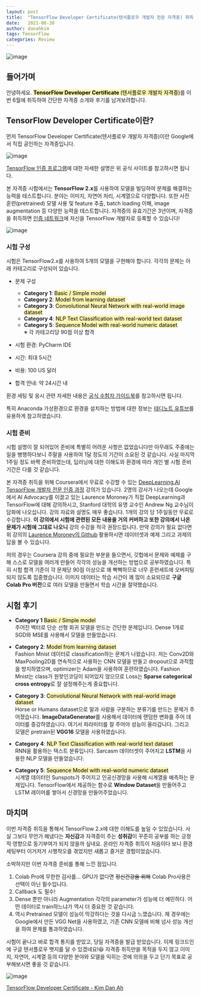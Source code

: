 ```yaml
---
layout: post
title:  "TensorFlow Developer Certificate(텐서플로우 개발자 전문 자격증) 취득 후기"
date:   2021-06-30
author: danahkim
tags: TensorFlow
categories: Review
---
```


![image](https://user-images.githubusercontent.com/62828866/129131720-299a1329-c499-4834-aeec-13140d46db3b.png)

## 들어가며

안녕하세요. <mark style='background-color: #fff5b1'> <b> TensorFlow Developer Certificate </b> (텐서플로우 개발자 자격증)</mark>를 이번 6월에 취득하여 간단한 자격증 소개와 후기를 남겨보려합니다. 



## TensorFlow Developer Certificate이란?
먼저 TensorFlow Developer Certificate(텐서플로우 개발자 자격증)이란 Google에서 직접 공인하는 자격증입니다. 

![image](https://user-images.githubusercontent.com/62828866/129132700-428a7860-c7bb-447f-a09b-2cd32276fe48.png)

[TensorFlow 인증 프로그램](https://www.tensorflow.org/certificate)에 대한 자세한 설명은 위 공식 사이트를 참고하시면 됩니다.

본 자격증 시험에서는 **TensorFlow 2.x**를 사용하여 모델을 빌딩하여 문제를 해결하는 능력을 테스트합니다. 분야는 이미지, 자연어 처리, 시계열으로 다양합니다. 또한 사전 훈련(pretrained) 모델 사용 및 feature 추출, batch loading 이해, image augmentation 등 다양한 능력을 테스트합니다.
자격증의 유효기간은 3년이며, 자격증을 취득하면 [인증 네트워크](https://developers.google.com/certification/directory/tensorflow)에 자신을 TensorFlow 개발자로 등록할 수 있습니다!

![image](https://user-images.githubusercontent.com/62828866/129133169-e4993042-1d0b-403a-8df6-c0a914a89d35.png)



### 시험 구성
시험은 TensorFlow2.x를 사용하여 5개의 모델을 구현해야 합니다. 각각의 문제는 아래 카테고리로 구성되어 있습니다.

* 문제 구성
  * **Category 1**: <mark style='background-color: #fff5b1'>Basic / Simple model</mark>
  * **Category 2**: <mark style='background-color: #fff5b1'>Model from learning dataset</mark>
  * **Category 3**: <mark style='background-color: #fff5b1'>Convolutional Neural Network with real-world image dataset</mark>
  * **Category 4**: <mark style='background-color: #fff5b1'>NLP Text Classification with real-world text dataset</mark>
  * **Category 5**: <mark style='background-color: #fff5b1'>Sequence Model with real-world numeric dataset</mark>  
  ※ 각 카테고리당 90점 이상 합격

* 시험 환경: PyCharm IDE
* 시간: 최대 5시간
* 비용: 100 US 달러
* 합격 안내: 약 24시간 내

환경 세팅 및 응시 관련 자세한 내용은 [공식 수험자 가이드북](https://www.tensorflow.org/extras/cert/TF_Certificate_Candidate_Handbook_ko.pdf)를 참고하시면 됩니다.

특히 Anaconda 가상환경으로 환경을 설치하는 방법에 대한 정보는 [테디노트 유튜브](www.youtube.com/watch?v=2QCxK4OEiKc&t=396s)를 유용하게 참고하였습니다.


### 시험 준비
시험 설명이 잘 되어있어 준비에 특별히 어려운 사항은 없었습니다만 아무래도 주중에는 일을 병행하다보니 주말을 사용하여 1달 정도의 기간이 소요된 것 같습니다. 사실 마지막 1주일 정도 바짝 준비하였는데, 딥러닝에 대한 이해도와 환경에 따라 개인 별 시험 준비기간은 다를 것 같습니다.

본 자격증 취득을 위해 Coursera에서 무료로 수강할 수 있는 [DeepLearning.AI TensorFlow 개발자 전문 인증 과정](https://www.coursera.org/professional-certificates/tensorflow-in-practice) 강의가 있습니다. 2명의 강사가 나오는데 Google에서 AI Advocacy를 이끌고 있는 Laurence Moroney가 직접 DeepLearning과 TensorFlow에 대해 강의하시고, Stanford 대학의 유명 교수인 Andrew Ng 교수님이 담화에 나오십니다. 강의 자료와 설명도 매우 좋습니다. 1개의 강의 당 1주일동안 무료로 수강합니다. **이 강의에서 시험에 관련된 모든 내용을 거의 커버하고 또한 강의에서 나온 문제가 시험에 그대로 나오니** 강의 수강을 적극 권장드립니다. 만약 강의가 필요 없다면 위 강의의 [Laurence Moroney의 Github](https://github.com/lmoroney/dlaicourse) 활용하시면 데이터셋과 예제 그리고 과제의 답을 볼 수 있습니다.

저의 경우는 Coursera 강의 중에 필요한 부분을 들으면서, 깃헙에서 문제와 예제를 구해 스스로 모델을 여러개 만들어 각각의 성능을 개선하는 방법으로 공부하였습니다. 특히 시험 합격 기준이 각 문제당 90점 이상으로 꽤 빡빡하므로 너무 훈련세트에 오버피팅 되지 않도록 집중했습니다. 이미지 데이터는 학습 시간이 꽤 많이 소요되므로 **구글 Colab Pro 버전**으로 여러 모델을 만들면서 학습 시간을 절약했습니다. 


## 시험 후기

* **Category 1**
<mark style='background-color: #fff5b1'>Basic / Simple model</mark>  
주어진 벡터로 단순 선형 회귀 모델을 만드는 간단한 문제입니다. Dense 1개로 SGD와 MSE를 사용해서 모델을 만들었습니다.

* **Category 2**: <mark style='background-color: #fff5b1'>Model from learning dataset</mark>  
Fashion Mnist 데이터로 classification하는 문제가 나왔습니다. 저는 Conv2D와 MaxPooling2D를 연속적으로 사용하는 CNN 모델을 만들고 dropout으로 과적합을 방지하였으며, optimizer는 Adam을 사용하여 훈련하였습니다. Fashion Mnist는 class가 원핫인코딩이 되어있지 않으므로 Loss는 **Sparse categorical cross entropy**로 잘 설정해주는게 중요합니다. 

* **Category 3**: <mark style='background-color: #fff5b1'>Convolutional Neural Network with real-world image dataset</mark>  
Horse or Humans dataset으로 말과 사람을 구분하는 분류기를 만드는 문제가 주어졌습니다. **ImageDataGenerator**를 사용해서 데이터에 랜덤한 변화를 주어 데이터를 증강하였습니다. 여기서 파라미터를 잘 주어야 성능이 올라갑니다. 그리고 모델은 pretrain된 **VGG16** 모델을 사용하였습니다.

* **Category 4**: <mark style='background-color: #fff5b1'>NLP Text Classification with real-world text dataset</mark>  
RNN을 활용하는 텍스트 분류입니다. Sarcasm 데이터셋이 주어지고 **LSTM**을 사용한 NLP 모델을 만들었습니다. 

* **Category 5**: <mark style='background-color: #fff5b1'>Sequence Model with real-world numeric dataset</mark>  
시계열 데이터인 Sunspots가 주어지고 인공신경망을 사용해 시계열을 예측하는 문제입니다. TensorFlow에서 제공하는 함수로 **Window Dataset**을 만들어주고 LSTM 레이어를 쌓아서 신경망을 만들어주었습니다.


## 마치며

이번 자격증 취득을 통해서 TensorFlow 2.x에 대한 이해도를 높일 수 있었습니다. 사실 그보다 무언가 해냈다는 **자신감**과 자격증이 주는 **성취감**이 꾸준히 공부를 하는 긍정적 영향으로 동기부여가 되지 않을까 싶네요. 온라인 자격증 취득이 처음이다 보니 환경 세팅부터 이거저거 시행착오를 겪었지만 새롭고 즐거운 경험이었습니다.

소박하지만 이번 자격증 준비를 통해 느낀 점입니다.

1. Colab Pro에 무한한 감사를...  GPU가 없다면 ~~정신건강을 위해~~ Colab Pro사용은 선택이 아닌 필수입니다.
1. Callback 도 필수!
1. Dense 뿐만 아니라 Augmentation 각각의 parameter가 성능에 더 예민하다. 어떤 데이터로 train하느냐가 역시 더 중요한 것 같습니다.
1. 역시 Pretrained 모델이 성능이 막강하다는 것을 다시금 느꼈습니다. 제 경우에는 Google에서 만든 VGG Net을 사용하였고, 기존 CNN 모델에 비해 넘사 성능 개선을 하여 문제를 통과하였습니다.

시험이 끝나고 바로 합격 통지를 받았고, 당일 자격증을 발급 받았습니다. 이제 링크드인에 구글 텐서플로우 뱃지를 달 수 있겠네요!😆 자격증 취득만을 목적을 두지 않고 이미지, 자연어, 시계열 등의 다양한 분야와 모델을 익히는 것에 의의을 두고 단기 목표로 공부해보시면 좋을 것 같습니다.

![image](https://user-images.githubusercontent.com/62828866/129131796-8540df67-2f7d-4701-9710-94a911bc5bc6.png)

[TensorFlow Developer Certificate - Kim Dan Ah](https://www.credential.net/75d16cdd-ee28-4bc3-9222-59f0f87ee479)

